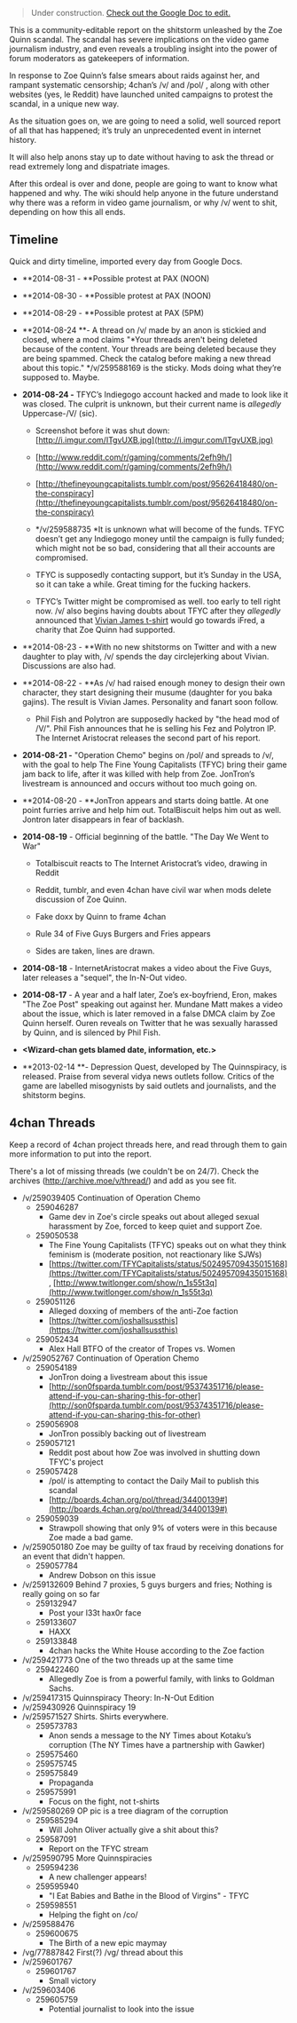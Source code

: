 > Under construction. [Check out the Google Doc to edit.](https://docs.google.com/document/d/1SMLKR0jXRxvaBcug-inONGFR5GCJk9nyqksaLAGdPVw/edit)

This is a community-editable report on the shitstorm unleashed by the Zoe Quinn scandal. The scandal has severe implications on the video game journalism industry, and even reveals a troubling insight into the power of forum moderators as gatekeepers of information. 

In response to Zoe Quinn’s false smears about raids against her, and rampant systematic censorship; 4chan’s /v/ and /pol/ , along with other websites (yes, le Reddit) have launched united campaigns to protest the scandal, in a unique new way.

As the situation goes on, we are going to need a solid, well sourced report of all that has happened; it’s truly an unprecedented event in internet history. 

It will also help anons stay up to date without having to ask the thread or read extremely long and dispatriate images.

After this ordeal is over and done, people are going to want to know what happened and why. The wiki should help anyone in the future understand why there was a reform in video game journalism, or why /v/ went to shit, depending on how this all ends.


## Timeline

Quick and dirty timeline, imported every day from Google Docs.

* **2014-08-31 - **Possible protest at PAX (NOON)

* **2014-08-30 - **Possible protest at PAX (NOON)

* **2014-08-29 - **Possible protest at PAX (5PM)

* **2014-08-24 **- A thread on /v/ made by an anon is stickied and closed, where a mod claims "*Your threads aren't being deleted because of the content. Your threads are being deleted because they are being spammed. Check the catalog before making a new thread about this topic."  */v/259588169 is the sticky. Mods doing what they’re supposed to. Maybe.

* **2014-08-24 -** TFYC’s Indiegogo account hacked and made to look like it was closed. The culprit is unknown, but their current name is *allegedly* Uppercase-/V/ (sic).

    * Screenshot before it was shut down: [http://i.imgur.com/ITgvUXB.jpg](http://i.imgur.com/ITgvUXB.jpg)

    * [http://www.reddit.com/r/gaming/comments/2efh9h/](http://www.reddit.com/r/gaming/comments/2efh9h/)

    * [http://thefineyoungcapitalists.tumblr.com/post/95626418480/on-the-conspiracy](http://thefineyoungcapitalists.tumblr.com/post/95626418480/on-the-conspiracy)

    * */v/259588735 *It is unknown what will become of the funds. TFYC doesn’t get any Indiegogo money until the campaign is fully funded; which might not be so bad, considering that all their accounts are compromised. 

    * TFYC is supposedly contacting support, but it’s Sunday in the USA, so it can take a while. Great timing for the fucking hackers.

    * TFYC’s Twitter might be compromised as well. too early to tell right now.  /v/ also begins having doubts about TFYC after they *allegedly* announced that [Vivian James t-shirt](http://i0.kym-cdn.com/photos/images/original/000/817/256/b98.jpg) would go towards iFred, a charity that Zoe Quinn had supported.  

* **2014-08-23 - **With no new shitstorms on Twitter and with a new daughter to play with, /v/ spends the day circlejerking about Vivian. Discussions are also had.

* **2014-08-22 - **As /v/ had raised enough money to design their own character, they start designing their musume (daughter for you baka gajins). The result is Vivian James. Personality and fanart soon follow. 

    * Phil Fish and Polytron are supposedly hacked by "the head mod of /V/". Phil Fish announces that he is selling his Fez and Polytron IP. The Internet Aristocrat releases the second part of his report.

* **2014-08-21 -** "Operation Chemo" begins on /pol/ and spreads to /v/, with the goal to help The Fine Young Capitalists (TFYC) bring their game jam back to life, after it was killed with help from Zoe. JonTron’s livestream is announced and occurs without too much going on.

* **2014-08-20 - **JonTron appears and starts doing battle. At one point furries arrive and help him out. TotalBiscuit helps him out as well. Jontron later disappears in fear of backlash.

* **2014-08-19** - Official beginning of the battle. "The Day We Went to War"

    * Totalbiscuit reacts to The Internet Aristocrat’s video, drawing in Reddit

    * Reddit, tumblr, and even 4chan have civil war when mods delete discussion of Zoe Quinn.

    * Fake doxx by Quinn to frame 4chan

    * Rule 34 of Five Guys Burgers and Fries appears

    * Sides are taken, lines are drawn.

* **2014-08-18** - InternetAristocrat makes a video about the Five Guys, later releases a "sequel", the In-N-Out video.

* **2014-08-17** - A year and a half later, Zoe’s ex-boyfriend, Eron, makes "The Zoe Post" speaking out against her. Mundane Matt makes a video about the issue, which is later removed in a false DMCA claim by Zoe Quinn herself. Ouren reveals on Twitter that he was sexually harassed by Quinn, and is silenced by Phil Fish.

* **<Wizard-chan gets blamed date, information, etc.>**

* **2013-02-14 **- Depression Quest, developed by The Quinnspiracy, is released. Praise from several vidya news outlets follow. Critics of the game are labelled misogynists by said outlets and journalists, and the shitstorm begins.

## 4chan Threads

Keep a record of 4chan project threads here, and read through them to gain more information to put into the report.

There's a lot of missing threads (we couldn't be on 24/7). Check the archives (http://archive.moe/v/thread/) and add as you see fit.

*  /v/259039405 Continuation of Operation Chemo
    * 259046287
        * Game dev in Zoe's circle speaks out about alleged sexual harassment by Zoe, forced to keep quiet and support Zoe.
    * 259050538
        * The Fine Young Capitalists (TFYC) speaks out on what they think feminism is (moderate position, not reactionary like SJWs)
        * [https://twitter.com/TFYCapitalists/status/502495709435015168](https://twitter.com/TFYCapitalists/status/502495709435015168) , [http://www.twitlonger.com/show/n_1s55t3q](http://www.twitlonger.com/show/n_1s55t3q)
    * 259051126
        * Alleged doxxing of members of the anti-Zoe faction
        * [https://twitter.com/joshallsussthis](https://twitter.com/joshallsussthis)
    * 259052434
        * Alex Hall BTFO of the creator of Tropes vs. Women
* /v/259052767 Continuation of Operation Chemo
    * 259054189
        * JonTron doing a livestream about this issue
        * [http://son0fsparda.tumblr.com/post/95374351716/please-attend-if-you-can-sharing-this-for-other](http://son0fsparda.tumblr.com/post/95374351716/please-attend-if-you-can-sharing-this-for-other)
    * 259056908
        * JonTron possibly backing out of livestream
    * 259057121
        * Reddit post about how Zoe was involved in shutting down TFYC's project
    * 259057428
        * /pol/ is attempting to contact the Daily Mail to publish this scandal
        * [http://boards.4chan.org/pol/thread/34400139#](http://boards.4chan.org/pol/thread/34400139#)
    * 259059039
        * Strawpoll showing that only 9% of voters were in this because Zoe made a bad game.
* /v/259050180 Zoe may be guilty of tax fraud by receiving donations for an event that didn't happen.
    * 259057784
        * Andrew Dobson on this issue
* /v/259132609 Behind 7 proxies, 5 guys burgers and fries; Nothing is really going on so far
    * 259132947
        * Post your l33t hax0r face
    * 259133607
        * HAXX
    * 259133848
        * 4chan hacks the White House according to the Zoe faction
* /v/259421773 One of the two threads up at the same time
    *  259422460
        * Allegedly Zoe is from a powerful family, with links to Goldman Sachs.
* /v/259417315 Quinnspiracy Theory: In-N-Out Edition
* /v/259430926 Quinnspiracy 19
* /v/259571527 Shirts. Shirts everywhere.
    * 259573783 
        * Anon sends a message to the NY Times about Kotaku’s corruption (The NY Times have a partnership with Gawker)
    * 259575460
    * 259575745
    * 259575849
        * Propaganda
    * 259575991
        * Focus on the fight, not t-shirts
* /v/259580269 OP pic is a tree diagram of the corruption
    * 259585294
        * Will John Oliver actually give a shit about this?
    * 259587091
        * Report on the TFYC stream
* /v/259590795 More Quinnspiracies
    * 259594236
        * A new challenger appears!
    * 259595940
        * "I Eat Babies and Bathe in the Blood of Virgins" - TFYC
    * 259598551
        * Helping the fight on /co/
* /v/259588476
    * 259600675
        * The Birth of a new epic maymay
* /vg/77887842 First(?) /vg/ thread about this
*  /v/259601767	
    * 259601767
        * Small victory
* /v/259603406
    * 259605759
        * Potential journalist to look into the issue
